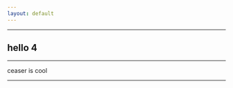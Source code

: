```yaml
---
layout: default
---
```


* * *

## hello 4

* * *

<!--- qccyb://v4evleat.prcqdk.rx/qnuux/yjarina -->
ceaser is cool

* * *